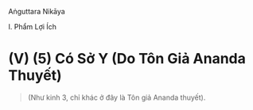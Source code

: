 Aṅguttara Nikāya

I. Phẩm Lợi Ích

# (V) (5) Có Sở Y (Do Tôn Giả Ananda Thuyết)

> (Như kinh 3, chỉ khác ở đây là Tôn giả Ananda thuyết).

